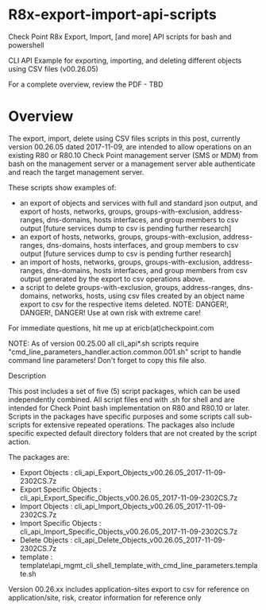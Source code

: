 # R8x-export-import-api-scripts
Check Point R8x Export, Import, [and more] API scripts for bash and powershell

CLI API Example for exporting, importing, and deleting different objects using CSV files (v00.26.05)

For a complete overview, review the PDF - TBD 


# Overview

The export, import, delete using CSV files scripts in this post, currently version 00.26.05 dated 2017-11-09, are intended to allow operations on an existing R80 or R80.10 Check Point management server (SMS or MDM) from bash on the management server or a management server able authenticate and reach the target management server.


These scripts show examples of:

- an export of objects and services with full and standard json output, and export of hosts, networks, groups, groups-with-exclusion, address-ranges, dns-domains, hosts interfaces, and group members to csv output [future services dump to csv is pending further research]
- an export of hosts, networks, groups, groups-with-exclusion, address-ranges, dns-domains, hosts interfaces, and group members to csv output [future services dump to csv is pending further research]
- an import of hosts, networks, groups, groups-with-exclusion, address-ranges, dns-domains, hosts interfaces, and group members from csv output generated by the export to csv operations above.
- a script to delete groups-with-exclusion, groups, address-ranges, dns-domains, networks, hosts, using csv files created by an object name export to csv for the respective items deleted.  NOTE:  DANGER!, DANGER!, DANGER!  Use at own risk with extreme care!

For immediate questions, hit me up at ericb(at)checkpoint.com

NOTE:  As of version 00.25.00 all cli_api*.sh scripts require "cmd_line_parameters_handler.action.common.001.sh" script to handle command line parameters!  Don't forget to copy this file also.

Description

This post includes a set of five (5) script packages, which can be used independently combined.  All script files end with .sh for shell and are intended for Check Point bash implementation on R80 and R80.10 or later.  Scripts in the packages have specific purposes and some scripts call sub-scripts for extensive repeated operations.  The packages also include specific expected default directory folders that are not created by the script action.

 

The packages are:

- Export Objects          :  cli_api_Export_Objects_v00.26.05_2017-11-09-2302CS.7z
- Export Specific Objects :  cli_api_Export_Specific_Objects_v00.26.05_2017-11-09-2302CS.7z
- Import Objects          :  cli_api_Import_Objects_v00.26.05_2017-11-09-2302CS.7z
- Import Specific Objects :  cli_api_Import_Specific_Objects_v00.26.05_2017-11-09-2302CS.7z
- Delete Objects          :  cli_api_Delete_Objects_v00.26.05_2017-11-09-2302CS.7z
- template                :  template\api_mgmt_cli_shell_template_with_cmd_line_parameters.template.sh

 
Version 00.26.xx includes application-sites export to csv for reference on application/site, risk, creator information for reference only
